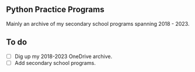 ## Python Practice Programs
Mainly an archive of my secondary school programs spanning 2018 - 2023.


## To do
- [ ] Dig up my 2018-2023 OneDrive archive.
- [ ] Add secondary school programs.
